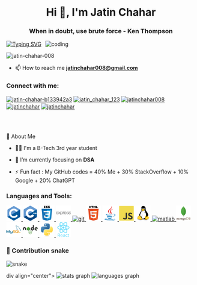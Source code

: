 <h1 align="center">Hi 👋, I'm Jatin Chahar</h1>
<h3 align="center">When in doubt, use brute force - Ken Thompson</h3>

<a href="https://github.com/Jatin-chahar-008?tab=repositories"><img src="https://readme-typing-svg.demolab.com?font=Fira+Code&pause=1000&center=true&width=700&lines=Hello!+This+is+Jatin+Chahar%2C+Welcome+to+my+Github+page." alt="Typing SVG" /></a>
<img align = "right" alt="coding" width = "400" src = "https://mir-s3-cdn-cf.behance.net/project_modules/max_1200/81bb4b165684019.640b6038d133e.gif">


<p align="left"> <img src="https://komarev.com/ghpvc/?username=jatin-chahar-008&label=Profile%20views&color=0e75b6&style=flat" alt="jatin-chahar-008" /> </p>

- 📫 How to reach me **jatinchahar008@gmail.com**

<h3 align="left">Connect with me:</h3>

<p align="left">
<a href="https://linkedin.com/in/jatin-chahar-b133942a3" target="blank"><img align="center" src="https://raw.githubusercontent.com/rahuldkjain/github-profile-readme-generator/master/src/images/icons/Social/linked-in-alt.svg" alt="jatin-chahar-b133942a3" height="30" width="40" /></a>
<a href="https://instagram.com/jatin_chahar_123" target="blank"><img align="center" src="https://raw.githubusercontent.com/rahuldkjain/github-profile-readme-generator/master/src/images/icons/Social/instagram.svg" alt="jatin_chahar_123" height="30" width="40" /></a>
<a href="https://www.codechef.com/users/jatinchahar008" target="blank"><img align="center" src="https://cdn.jsdelivr.net/npm/simple-icons@3.1.0/icons/codechef.svg" alt="jatinchahar008" height="30" width="40" /></a>
<a href="https://codeforces.com/profile/jatinchahar" target="blank"><img align="center" src="https://raw.githubusercontent.com/rahuldkjain/github-profile-readme-generator/master/src/images/icons/Social/codeforces.svg" alt="jatinchahar" height="30" width="40" /></a>
<a href="https://www.leetcode.com/jatinchahar" target="blank"><img align="center" src="https://raw.githubusercontent.com/rahuldkjain/github-profile-readme-generator/master/src/images/icons/Social/leet-code.svg" alt="jatinchahar" height="30" width="40" /></a>
</p><br><br>

  👦 About Me

- 👨‍💻 I'm a B-Tech 3rd year student 

- 🔭 I’m currently focusing on **DSA**

- ⚡ Fun fact : My GitHub codes = 40% Me + 30% StackOverflow + 10% Google + 20% ChatGPT 


<h3 align="left">Languages and Tools:</h3>
<p align="left"> <a href="https://www.cprogramming.com/" target="_blank" rel="noreferrer"> <img src="https://raw.githubusercontent.com/devicons/devicon/master/icons/c/c-original.svg" alt="c" width="40" height="40"/> </a> <a href="https://www.w3schools.com/cpp/" target="_blank" rel="noreferrer"> <img src="https://raw.githubusercontent.com/devicons/devicon/master/icons/cplusplus/cplusplus-original.svg" alt="cplusplus" width="40" height="40"/> </a> <a href="https://www.w3schools.com/css/" target="_blank" rel="noreferrer"> <img src="https://raw.githubusercontent.com/devicons/devicon/master/icons/css3/css3-original-wordmark.svg" alt="css3" width="40" height="40"/> </a> <a href="https://expressjs.com" target="_blank" rel="noreferrer"> <img src="https://raw.githubusercontent.com/devicons/devicon/master/icons/express/express-original-wordmark.svg" alt="express" width="40" height="40"/> </a> <a href="https://git-scm.com/" target="_blank" rel="noreferrer"> <img src="https://www.vectorlogo.zone/logos/git-scm/git-scm-icon.svg" alt="git" width="40" height="40"/> </a> <a href="https://www.w3.org/html/" target="_blank" rel="noreferrer"> <img src="https://raw.githubusercontent.com/devicons/devicon/master/icons/html5/html5-original-wordmark.svg" alt="html5" width="40" height="40"/> </a> <a href="https://www.java.com" target="_blank" rel="noreferrer"> <img src="https://raw.githubusercontent.com/devicons/devicon/master/icons/java/java-original.svg" alt="java" width="40" height="40"/> </a> <a href="https://developer.mozilla.org/en-US/docs/Web/JavaScript" target="_blank" rel="noreferrer"> <img src="https://raw.githubusercontent.com/devicons/devicon/master/icons/javascript/javascript-original.svg" alt="javascript" width="40" height="40"/> </a> <a href="https://www.linux.org/" target="_blank" rel="noreferrer"> <img src="https://raw.githubusercontent.com/devicons/devicon/master/icons/linux/linux-original.svg" alt="linux" width="40" height="40"/> </a> <a href="https://www.mathworks.com/" target="_blank" rel="noreferrer"> <img src="https://upload.wikimedia.org/wikipedia/commons/2/21/Matlab_Logo.png" alt="matlab" width="40" height="40"/> </a> <a href="https://www.mongodb.com/" target="_blank" rel="noreferrer"> <img src="https://raw.githubusercontent.com/devicons/devicon/master/icons/mongodb/mongodb-original-wordmark.svg" alt="mongodb" width="40" height="40"/> </a> <a href="https://www.mysql.com/" target="_blank" rel="noreferrer"> <img src="https://raw.githubusercontent.com/devicons/devicon/master/icons/mysql/mysql-original-wordmark.svg" alt="mysql" width="40" height="40"/> </a> <a href="https://nodejs.org" target="_blank" rel="noreferrer"> <img src="https://raw.githubusercontent.com/devicons/devicon/master/icons/nodejs/nodejs-original-wordmark.svg" alt="nodejs" width="40" height="40"/> </a> <a href="https://www.python.org" target="_blank" rel="noreferrer"> <img src="https://raw.githubusercontent.com/devicons/devicon/master/icons/python/python-original.svg" alt="python" width="40" height="40"/> </a> <a href="https://reactjs.org/" target="_blank" rel="noreferrer"> <img src="https://raw.githubusercontent.com/devicons/devicon/master/icons/react/react-original-wordmark.svg" alt="react" width="40" height="40"/> </a> </p>

### 🐍 Contribution snake

![snake](https://github.com/user-attachments/assets/144ee368-9e2a-4af2-a2b0-88aa3b959c44)


div align="center">
  <img src="https://github-readme-stats.vercel.app/api?username=jatin-chahar-008&hide_title=false&hide_rank=false&show_icons=true&include_all_commits=true&count_private=true&disable_animations=false&theme=dracula&locale=en&hide_border=false" height="150" alt="stats graph"  />
  <img src="https://github-readme-stats.vercel.app/api/top-langs?username=jatin-chahar-008&locale=en&hide_title=false&layout=compact&card_width=320&langs_count=5&theme=dracula&hide_border=false" height="150" alt="languages graph"  />
</div>

